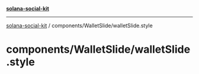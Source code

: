 [**solana-social-kit**](../../../README.md)

***

[solana-social-kit](../../../README.md) / components/WalletSlide/walletSlide.style

# components/WalletSlide/walletSlide.style
